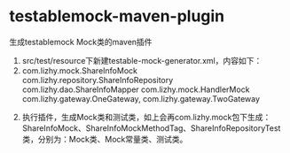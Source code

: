 # testablemock-maven-plugin

生成testablemock Mock类的maven插件
1. src/test/resource下新建testable-mock-generator.xml，内容如下：
2. 
    <mock-generator>
    <mocks>
        <mock>
            <name>com.lizhy.mock.ShareInfoMock</name>
            <test-class>com.lizhy.repository.ShareInfoRepository</test-class>
            <mock-class>com.lizhy.dao.ShareInfoMapper</mock-class>
        </mock>
        <mock>
            <name>com.lizhy.mock.HandlerMock</name>
            <test-class></test-class>
            <mock-class>com.lizhy.gateway.OneGateway, com.lizhy.gateway.TwoGateway</mock-class>
        </mock>
    </mocks>
</mock-generator>

2. 执行插件，生成Mock类和测试类，如上会再com.lizhy.mock包下生成：ShareInfoMock、ShareInfoMockMethodTag、ShareInfoRepositoryTest类，分别为：Mock类、Mock常量类、测试类。
